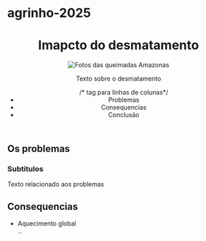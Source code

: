 # agrinho-2025
<!DOCTYPE html> <html lang="pt-br"> <head> <meta charset="UTF-8"> <meta name="viewport" content="width=device-width, initial-scale=1.0"> <title>Agrinho 2025</title> <link rel="stylesheet" href="style.css"> </head> <body> <header> <h1>Imapcto do desmatamento</h1> <img src="Imagem.jpg" alt="Fotos das queimadas Amazonas"> <p>Texto sobre o desmatamento</p> <nav> <ul> /* tag para linhas de colunas*/ <li><a href="#Problemas"></a>Problemas</li> <li><a href="#Consequencias"></a> Consequencias</li> <li><a href="Conclusao"></a> Conclusão</li> </ul> </nav> </header> <main> <sectoion id="Problemas" class="Conteudo"> <h2> Os problemas</h2> <article> <h3>Subtitulos</h3> <p>Texto relacionado aos problemas</p> </article> </sectoion> <section id="Consequencias" class="Conteudo"> <h2>Consequencias</h2> <ul> <li>Aquecimento global</li> ..
